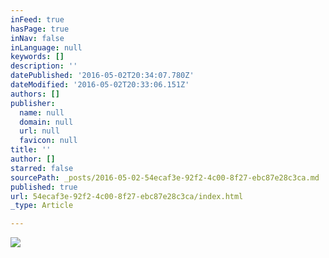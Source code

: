 ```yaml
---
inFeed: true
hasPage: true
inNav: false
inLanguage: null
keywords: []
description: ''
datePublished: '2016-05-02T20:34:07.780Z'
dateModified: '2016-05-02T20:33:06.151Z'
authors: []
publisher:
  name: null
  domain: null
  url: null
  favicon: null
title: ''
author: []
starred: false
sourcePath: _posts/2016-05-02-54ecaf3e-92f2-4c00-8f27-ebc87e28c3ca.md
published: true
url: 54ecaf3e-92f2-4c00-8f27-ebc87e28c3ca/index.html
_type: Article

---
```

![](https://the-grid-user-content.s3-us-west-2.amazonaws.com/7cf46a7c-27d0-4185-8aea-e6f5a099a493.jpg)